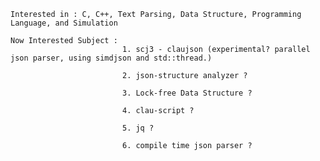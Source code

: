     Interested in : C, C++, Text Parsing, Data Structure, Programming Language, and Simulation
    
    Now Interested Subject : 
                             1. scj3 - claujson (experimental? parallel json parser, using simdjson and std::thread.)
                                
                             2. json-structure analyzer ?
                             
                             3. Lock-free Data Structure ?
                             
                             4. clau-script ?

                             5. jq ? 

                             6. compile time json parser ?

